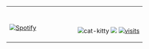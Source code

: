

<table style="border: none;" width="100%"> 
  <tr style="border: none;">
  <td style="border: none;" width="50%">
      
&nbsp; <br> [![Spotify](https://novatorem-five-mu.vercel.app/api/spotify)](https://open.spotify.com/user/lightningboy_)

  </td>
  <td width="50%">

<br><p align="center">
    <img src="https://media.giphy.com/media/pcYr3gUVbxEVJQvL3M/giphy-downsized-large.gif" alt="cat-kitty" border="0" />
  [![](https://img.shields.io/static/v1?logo=linkedin&label=&message=tw604&color=1e90ff&style=flat-square)](https://www.linkedin.com/in/tw604/)
  [![visits](https://komarev.com/ghpvc/?username=terrencewong&label=views&color=1e90ff&style=flat-square)](https://github.com/terrencewong)
</p>
  </td>
  </table>
